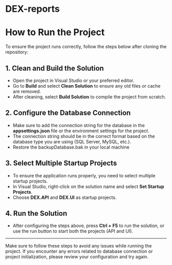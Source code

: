 # DEX-reports

# How to Run the Project

To ensure the project runs correctly, follow the steps below after cloning the repository:

## 1. Clean and Build the Solution
- Open the project in Visual Studio or your preferred editor.
- Go to **Build** and select **Clean Solution** to ensure any old files or cache are removed.
- After cleaning, select **Build Solution** to compile the project from scratch.

## 2. Configure the Database Connection
- Make sure to add the connection string for the database in the **appsettings.json** file or the environment settings for the project.
- The connection string should be in the correct format based on the database type you are using (SQL Server, MySQL, etc.).
- Restore the backupDatabase.bak in your local machine

## 3. Select Multiple Startup Projects
- To ensure the application runs properly, you need to select multiple startup projects.
- In Visual Studio, right-click on the solution name and select **Set Startup Projects**.
- Choose **DEX.API** and **DEX.UI** as startup projects.

## 4. Run the Solution
- After configuring the steps above, press **Ctrl + F5** to run the solution, or use the run button to start both the projects (API and UI).

---

Make sure to follow these steps to avoid any issues while running the project. If you encounter any errors related to database connection or project initialization, please review your configuration and try again.

